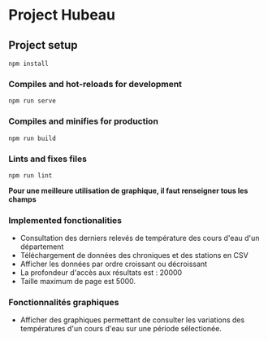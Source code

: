 # Project Hubeau

## Project setup
```
npm install
```

### Compiles and hot-reloads for development
```
npm run serve
```

### Compiles and minifies for production
```
npm run build
```

### Lints and fixes files
```
npm run lint
```

**Pour une meilleure utilisation de graphique, il faut renseigner tous les champs**

### Implemented fonctionalities

<ul>
    <li>Consultation des derniers relevés de température des cours d'eau d'un département</li>
    <li>Téléchargement de données des chroniques et des stations en CSV</li>
    <li>Afficher les données par ordre croissant ou décroissant </li>
    <li>La profondeur d'accès aux résultats est : 20000</li>
    <li>Taille maximum de page est 5000.</li>
</ul>

### Fonctionnalités graphiques

<ul>
    <li>Afficher des graphiques permettant de consulter les variations des températures d'un cours d'eau sur une période sélectionée.</li>
</ul>



